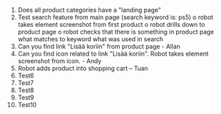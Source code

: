 1. Does all product categories have a "landing page"
2. Test search feature from main page (search keyword is: ps5)
o robot takes element screenshot from first product
o robot drills down to product page
o robot checks that there is something in product page what matches to keyword what was used in search
3. Can you find link "Lisää koriin" from product page - Allan
4. Can you find icon related to link "Lisää koriin". Robot takes element screenshot from icon. - Andy
5. Robot adds product into shopping cart – Tuan
6. Test6
7. Test7
8. Test8
9. Test9
10. Test10
